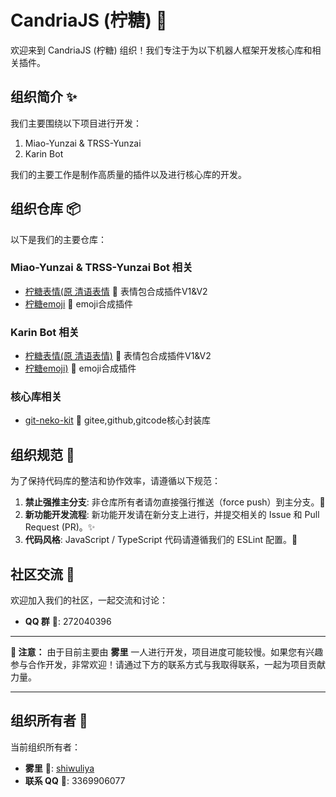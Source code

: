 # CandriaJS (柠糖) 👋

欢迎来到 CandriaJS (柠糖) 组织！我们专注于为以下机器人框架开发核心库和相关插件。

## 组织简介 ✨

我们主要围绕以下项目进行开发：

1.  Miao-Yunzai & TRSS-Yunzai
2.  Karin Bot

我们的主要工作是制作高质量的插件以及进行核心库的开发。

## 组织仓库 📦

以下是我们的主要仓库：

### Miao-Yunzai & TRSS-Yunzai Bot 相关

-   [柠糖表情(原 清语表情](https://github.com/CandriaJS/meme-plugin) 🔗 表情包合成插件V1&V2  
-   [柠糖emoji](https://github.com/CandriaJS/emojimix-plugin) 🔗 emoji合成插件

### Karin Bot 相关

-   [柠糖表情(原 清语表情)](https://github.com/CandriaJS/karin-plugin-meme) 🔗 表情包合成插件V1&V2   
-   [柠糖emoji)](https://github.com/CandriaJS/karin-plugin-emojimix) 🔗 emoji合成插件

### 核心库相关

- [git-neko-kit](https://github.com/CandriaJS/git-neko-kit) 🔗 gitee,github,gitcode核心封装库

## 组织规范 📜

为了保持代码库的整洁和协作效率，请遵循以下规范：

1.  **禁止强推主分支**: 非仓库所有者请勿直接强行推送（force push）到主分支。🚫
2.  **新功能开发流程**: 新功能开发请在新分支上进行，并提交相关的 Issue 和 Pull Request (PR)。✨
3.  **代码风格**: JavaScript / TypeScript 代码请遵循我们的 ESLint 配置。📝

## 社区交流 🤝

欢迎加入我们的社区，一起交流和讨论：

-   **QQ 群** 💬: 272040396

---

**📢 注意：** 由于目前主要由 **雾里** 一人进行开发，项目进度可能较慢。如果您有兴趣参与合作开发，非常欢迎！请通过下方的联系方式与我取得联系，一起为项目贡献力量。

---

## 组织所有者 👤

当前组织所有者：

-   **雾里** 🔗: [shiwuliya](https://github.com/shiwuliya)
-   **联系 QQ** 💬: 3369906077
